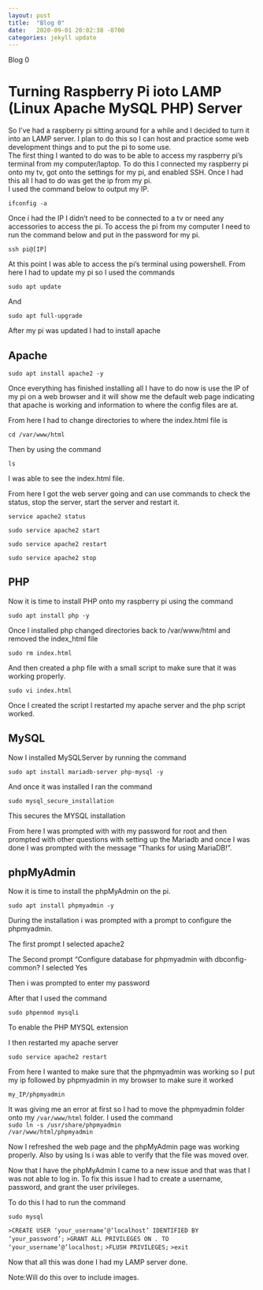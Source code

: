 ```yaml
---
layout: post
title:  "Blog 0"
date:   2020-09-01 20:02:38 -0700
categories: jekyll update
---
```

Blog 0 
<h1>Turning Raspberry Pi ioto LAMP (Linux Apache MySQL PHP) Server</h1>
<p>
So I’ve had a raspberry pi sitting around for a while and I decided to turn it into an LAMP server. I plan to do this so I can host and practice some web development things and to put the pi to some use.
<br>
The first thing I wanted to do was to be able to access my raspberry pi’s terminal from my computer/laptop. To do this I connected my raspberry pi onto my tv, got onto the settings for my pi, and enabled SSH. Once I had this all I had to do was get the ip from my pi.
<br>
I used the command below to output my IP.
</p>

<code>ifconfig -a</code>

<p>
Once i had the IP I didn’t need to be connected to a tv or need any accessories to access the pi. To access the pi from my computer I need to run the command below and put in the password for my pi.
</p>

<code>ssh pi@[IP]</code>

At this point I was able to access the pi’s terminal using powershell. From here I had to update my pi so I used the commands

<code>sudo apt update</code>

And

<code>sudo apt full-upgrade</code>

After my pi was updated I had to install apache 

<h2>Apache</h2>

<code>sudo apt install apache2 -y</code> 

Once everything has finished installing all I have to do now is use the IP of my pi on a web browser and it will show me the default web page indicating that apache is working and information to where the config files are at. 

From here I had to change directories to where the index.html file is

<code>cd /var/www/html</code>

Then by using the command 

<code>ls</code>

I was able to see the  index.html file. 


From here I got the web server going and can use commands to check the status, stop the server, start the server and restart it.

<code>service apache2 status</code>

<code>sudo service apache2 start</code>

<code>sudo service apache2 restart</code>

<code>sudo service apache2 stop</code>

<h2>PHP</h2> 

Now it is time to install PHP onto my raspberry pi using the command 

<code>sudo apt install php -y</code>

Once I installed php changed directories back to /var/www/html and removed the index_html file

<code>sudo rm index.html</code>

And then created a php file with a small script to make sure that it was working properly.

<code>sudo vi index.html</code>

Once I created the script I restarted my apache server and the php script worked. 

<h2>MySQL</h2>

Now I installed MySQLServer by running the command

<code>sudo apt install mariadb-server php-mysql -y</code>

And once it was installed I ran the command 

<code>sudo mysql_secure_installation</code>

This secures the MYSQL installation

From here I was prompted with with my password for root and then prompted with other questions with setting up the Mariadb and once I was done I was prompted with the message “Thanks for using MariaDB!”.

<h2>phpMyAdmin</h2> 

Now it is time to install the phpMyAdmin on the pi.

<code>sudo apt install phpmyadmin -y</code> 

During the installation i was prompted with a prompt to configure the phpmyadmin.

The first prompt I selected apache2 

The Second prompt “Configure database for phpmyadmin with dbconfig-common? I selected Yes

Then i was prompted to enter my password

After that I used the command 

<code>sudo phpenmod mysqli</code> 

To enable the PHP MYSQL extension 

I then restarted my apache server

<code>sudo service apache2 restart</code>

From here I wanted to make sure that the phpmyadmin was working so I put my ip followed by phpmyadmin in my browser to make sure it  worked

<code>my_IP/phpmyadmin</code> 

It was giving me an error at first so I had to move the phpmyadmin folder onto my <code>/var/www/html</code> folder. I used the command     
<code>sudo ln -s /usr/share/phpmyadmin /var/www/html/phpmyadmin</code>

Now I refreshed the web page and the phpMyAdmin page was working properly. Also by using ls i was able to verify that the file was moved over.

Now that I have the phpMyAdmin I came to a new issue and that was that I was not able to log in. To fix this issue I had to create a username, password, and grant the user privileges.

To do this I had to run the command 

<code>sudo mysql</code>

<code>>CREATE USER ‘your_username’@’localhost’ IDENTIFIED BY ‘your_password’;</code>
<code>>GRANT ALL PRIVILEGES  ON *.* TO ‘your_username’@’localhost;</code>
<code>>FLUSH PRIVILEGES;</code>
<code>>exit</code>

Now that all this was done I had my LAMP server done.

Note:Will do this over to include images.
